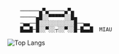 
```
    ──────▄▀▄─────▄▀▄
    ─────▄█░░▀▀▀▀▀░░█▄
    ─▄▄──█░░░░░░░░░░░█──▄▄
    █▄▄█─█░░▀░░┬░░▀░░█─█▄▄█  MIAU
```
[](https://github.com/anuraghazra/github-readme-stats)
![Top Langs](https://github-readme-stats.vercel.app/api/top-langs/?username=Noov-hub&layout=compact&show_icons=true&theme=dark)

<!--
**Noov-hub/Noov-hub** is a ✨ _special_ ✨ repository because its `README.md` (this file) appears on your GitHub profile.

\

- 🔭 I’m currently working on ...
- 🌱 I’m currently learning ...
- 👯 I’m looking to collaborate on ...
- 🤔 I’m looking for help with ...
- 💬 Ask me about ...
-->
